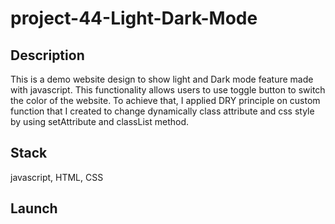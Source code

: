 # project-44-Light-Dark-Mode

## Description
This is a demo website design to show light and Dark mode feature made with javascript. This functionality allows users to use toggle button to switch the color of the website. To achieve that, I applied DRY principle on custom function that I created to change dynamically class attribute and css style by using setAttribute and classList method.
## Stack
javascript, HTML, CSS

## Launch